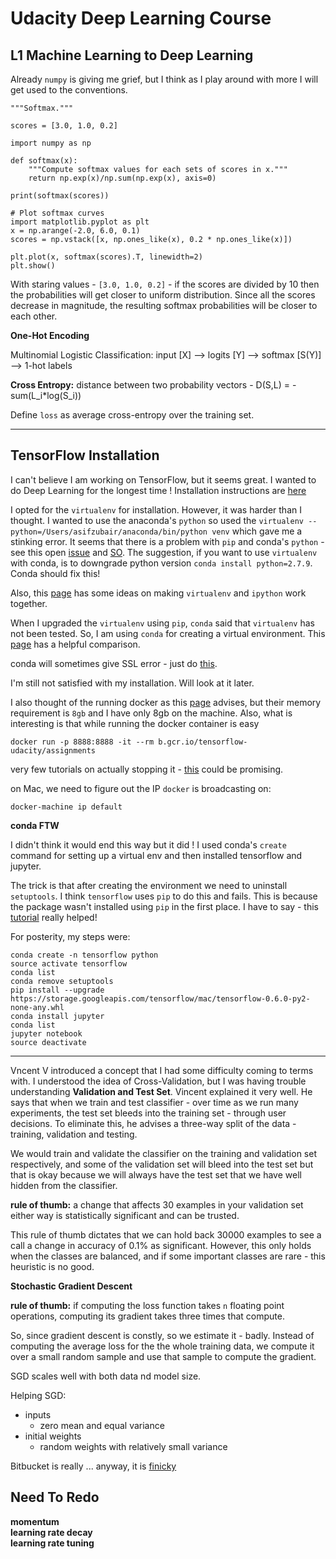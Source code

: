 # Udacity Deep Learning Course #

## L1 Machine Learning to Deep Learning ##

Already `numpy` is giving me grief, but I think as I play around with more I will get used to the conventions.  

```
"""Softmax."""

scores = [3.0, 1.0, 0.2]

import numpy as np

def softmax(x):
    """Compute softmax values for each sets of scores in x."""
    return np.exp(x)/np.sum(np.exp(x), axis=0)
    
print(softmax(scores))

# Plot softmax curves
import matplotlib.pyplot as plt
x = np.arange(-2.0, 6.0, 0.1)
scores = np.vstack([x, np.ones_like(x), 0.2 * np.ones_like(x)])

plt.plot(x, softmax(scores).T, linewidth=2)
plt.show()
```

With staring values - `[3.0, 1.0, 0.2]` - if the scores are divided by 10 then the probabilities will get closer to uniform distribution. 
Since all the scores decrease in magnitude, the resulting softmax probabilities will be closer to each other.

**One-Hot Encoding** 

Multinomial Logistic Classification:
input [X] --> logits [Y] --> softmax [S(Y)] --> 1-hot labels

**Cross Entropy:** distance between two probability vectors - D(S,L) = -sum(L_i*log(S_i))

Define `loss` as average cross-entropy over the training set.

---

## TensorFlow Installation ##

I can't believe I am working on TensorFlow, but it seems great. I wanted to do Deep Learning for the longest time ! Installation instructions are [here](https://www.tensorflow.org/versions/master/get_started/os_setup.html#download-and-setup)

I opted for the `virtualenv` for installation. However, it was harder than I thought. I wanted to use the anaconda's `python` so used the  ```virtualenv --python=/Users/asifzubair/anaconda/bin/python venv``` which gave me a stinking error. It seems that there is a problem with `pip` and conda's `python` - see this open [issue](https://github.com/conda/conda/issues/1367) and [SO](http://stackoverflow.com/questions/30812290/tox-conda-travis-ci-raises-importerror-pyerr-replaceexception). The suggestion, if you want to use `virtualenv` with conda, is to downgrade python version `conda install python=2.7.9`. Conda should fix this! 

Also, this [page](https://doughellmann.com/blog/2008/02/01/ipython-and-virtualenv/) has some ideas on making `virtualenv` and `ipython` work together. 

When I upgraded the `virtualenv` using `pip`, `conda` said that `virtualenv` has not been tested. So, I am using `conda` for creating a virtual environment. This [page](http://conda.pydata.org/docs/_downloads/conda-pip-virtualenv-translator.html) has a helpful comparison.

conda will sometimes give SSL error - just do [this](https://github.com/conda/conda/issues/1166).

I'm still not satisfied with my installation. Will look at it later.

I also thought of the running docker as this [page](https://github.com/tensorflow/tensorflow/blob/master/tensorflow/examples/udacity/README.md) advises, but their memory requirement is `8gb` and I have only 8gb on the machine. Also, what is interesting is that while running the docker container is easy 

```
docker run -p 8888:8888 -it --rm b.gcr.io/tensorflow-udacity/assignments
```
very few tutorials on actually stopping it - [this](https://www.ctl.io/developers/blog/post/gracefully-stopping-docker-containers) could be promising. 

on Mac, we need to figure out the IP `docker` is broadcasting on:

```
docker-machine ip default
```

**conda FTW**  

I didn't think it would end this way but it did ! I used conda's `create` command for setting up a virtual env and then installed tensorflow and jupyter.

The trick is that after creating the environment we need to uninstall `setuptools`. I think `tensorflow` uses `pip` to do this and fails. This is because the package wasn't installed using `pip` in the first place. I have to say - this [tutorial](http://kylepurdon.com/blog/using-continuum-analytics-conda-as-a-replacement-for-virtualenv-pyenv-and-more.html) really helped!  

For posterity, my steps were:

```
conda create -n tensorflow python
source activate tensorflow
conda list
conda remove setuptools
pip install --upgrade https://storage.googleapis.com/tensorflow/mac/tensorflow-0.6.0-py2-none-any.whl
conda install jupyter
conda list
jupyter notebook
source deactivate
```

---

Vncent V introduced a concept that I had some difficulty coming to terms with. I understood the idea of Cross-Validation, but I was having trouble understanding **Validation and Test Set**. Vincent explained it very well. 
He says that when we train and test classifier - over time as we run many experiments, the test set bleeds into the training set - through user decisions. To eliminate this, he advises a three-way split of the data - training, validation and testing.  

We would train and validate the classifier on the training and validation set respectively, and some of the validation set will bleed into the test set but that is okay because we will always have the test set that we have well hidden from the classifier. 


**rule of thumb:** a change that affects 30 examples in your validation set either way is statistically significant and can be trusted. 

This rule of thumb dictates that we can hold back 30000 examples to see a call a change in accuracy of 0.1% as significant. However, this only holds when the classes are balanced, and if some important classes are rare - this heuristic is no good. 

**Stochastic Gradient Descent**

**rule of thumb:** if computing the loss function takes `n` floating point operations, computing its gradient takes three times that compute. 

So, since gradient descent is constly, so we estimate it - badly. Instead of computing the average loss for the the whole training data, we compute it over a small random sample and use that sample to compute the gradient.

SGD scales well with both data nd model size. 

Helping SGD:  

- inputs  
    * zero mean and equal variance  
- initial weights  
    * random weights with relatively small variance  

Bitbucket is really ... anyway, it is [finicky](https://bitbucket.org/tutorials/markdowndemo/overview#markdown-header-lists)

## Need To Redo ##
**momentum**  
**learning rate decay**  
**learning rate tuning**  